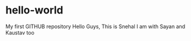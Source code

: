 # hello-world
My first GITHUB repository
Hello Guys, 
This is Snehal
I am with Sayan and Kaustav too
